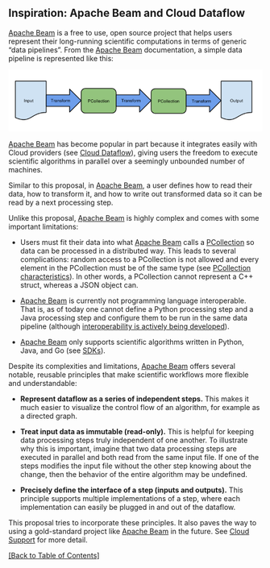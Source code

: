 ## Inspiration: Apache Beam and Cloud Dataflow

[Apache Beam](https://beam.apache.org/get-started/beam-overview/) is a free to use, open source project that helps users represent their long-running scientific computations in terms of generic “data pipelines”. From the [Apache Beam](https://beam.apache.org/get-started/beam-overview/) documentation, a simple data pipeline is represented like this:

![Alt text](./beam_linear_pipeline.png)

[Apache Beam](https://beam.apache.org/get-started/beam-overview/) has become popular in part because it integrates easily with Cloud providers (see [Cloud Dataflow](https://cloud.google.com/dataflow/)), giving users the freedom to execute scientific algorithms in parallel over a seemingly unbounded number of machines.

Similar to this proposal, in [Apache Beam](https://beam.apache.org/get-started/beam-overview/), a user defines how to read their data, how to transform it, and how to write out transformed data so it can be read by a next processing step.

Unlike this proposal, [Apache Beam](https://beam.apache.org/get-started/beam-overview/) is highly complex and comes with some important limitations:

+ Users must fit their data into what [Apache Beam](https://beam.apache.org/get-started/beam-overview/) calls a [PCollection](https://beam.apache.org/documentation/programming-guide/#pcollections) so data can be processed in a distributed way. This leads to several complications: random access to a PCollection is not allowed and every element in the PCollection must be of the same type (see [PCollection characteristics](https://beam.apache.org/documentation/programming-guide/#pcollection-characteristics)). In other words, a PCollection cannot represent a C++ struct, whereas a JSON object can.

+ [Apache Beam](https://beam.apache.org/get-started/beam-overview/) is currently not programming language interoperable. That is, as of today one cannot define a Python processing step and a Java processing step and configure them to be run in the same data pipeline (although [interoperability is actively being developed](https://beam.apache.org/roadmap/portability/)).

+ [Apache Beam](https://beam.apache.org/get-started/beam-overview/) only supports scientific algorithms written in Python, Java, and Go (see [SDKs](https://beam.apache.org/documentation/)).

Despite its complexities and limitations, [Apache Beam](https://beam.apache.org/get-started/beam-overview/) offers several notable, reusable principles that make scientific workflows more flexible and understandable:

+ **Represent dataflow as a series of independent steps.** This makes it much easier to visualize the control flow of an algorithm, for example as a directed graph.

+ **Treat input data as immutable (read-only).** This is helpful for keeping data processing steps truly independent of one another. To illustrate why this is important, imagine that two data processing steps are executed in parallel and both read from the same input file. If one of the steps modifies the input file without the other step knowing about the change, then the behavior of the entire algorithm may be undefined.

+ **Precisely define the interface of a step (inputs and outputs).** This principle supports multiple implementations of a step, where each implementation can easily be plugged in and out of the dataflow.

This proposal tries to incorporate these principles. It also paves the way to using a gold-standard project like [Apache Beam](https://beam.apache.org/get-started/beam-overview/) in the future. See [Cloud Support](../README.md#introduction) for more detail.

[[Back to Table of Contents]](../README.md#table-of-contents)
